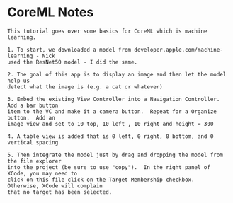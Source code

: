 #  CoreML Notes

    This tutorial goes over some basics for CoreML which is machine learning.
    
    1. To start, we downloaded a model from developer.apple.com/machine-learning - Nick
    used the ResNet50 model - I did the same.
     
    2. The goal of this app is to display an image and then let the model help us
    detect what the image is (e.g. a cat or whatever)
    
    3. Embed the existing View Controller into a Navigation Controller.  Add a bar button
    item to the VC and make it a camera button.  Repeat for a Organize button.  Add an
    image view and set to 10 top, 10 left , 10 right and height = 300
    
    4. A table view is added that is 0 left, 0 right, 0 bottom, and 0 vertical spacing
    
    5. Then integrate the model just by drag and dropping the model from the file explorer
    into the project (be sure to use "copy").  In the right panel of XCode, you may need to
    click on this file click on the Target Membership checkbox.  Otherwise, XCode will complain
    that no target has been selected.

